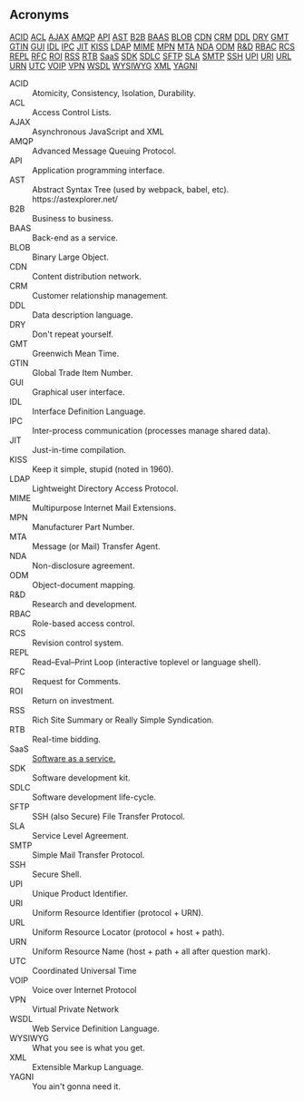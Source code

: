 Acronyms
-

[ACID](#ACID)
[ACL](#ACL)
[AJAX](#AJAX)
[AMQP](#AMQP)
[API](#API)
[AST](#AST)
[B2B](#B2B)
[BAAS](#BAAS)
[BLOB](#BLOB)
[CDN](#CDN)
[CRM](#CRM)
[DDL](#DDL)
[DRY](#DRY)
[GMT](#GMT)
[GTIN](#GTIN)
[GUI](#GUI)
[IDL](#IDL)
[IPC](#IPC)
[JIT](#JIT)
[KISS](#KISS)
[LDAP](#LDAP)
[MIME](#MIME)
[MPN](#MPN)
[MTA](#MTA)
[NDA](#NDA)
[ODM](#ODM)
[R&D](#R&D)
[RBAC](#RBAC)
[RCS](#RCS)
[REPL](#REPL)
[RFC](#RFC)
[ROI](#ROI)
[RSS](#RSS)
[RTB](#RTB)
[SaaS](#SaaS)
[SDK](#SDK)
[SDLC](#SDLC)
[SFTP](#SFTP)
[SLA](#SLA)
[SMTP](#SMTP)
[SSH](#SSH)
[UPI](#UPI)
[URI](#URI)
[URL](#URL)
[URN](#URN)
[UTC](#UTC)
[VOIP](#VOIP)
[VPN](#VPN)
[WSDL](#WSDL)
[WYSIWYG](#WYSIWYG)
[XML](#XML)
[YAGNI](#YAGNI)

<dl>

<dt><a name="ACID"></a>ACID</dt>
<dd>Atomicity, Consistency, Isolation, Durability.</dd>

<dt><a name="ACL"></a>ACL</dt>
<dd>Access Control Lists.</dd>

<dt><a name="AJAX"></a>AJAX</dt>
<dd>Asynchronous JavaScript and XML</dd>

<dt><a name="AMQP"></a>AMQP</dt>
<dd>Advanced Message Queuing Protocol.</dd>

<dt><a name="API"></a>API</dt>
<dd>Application programming interface.</dd>

<dt><a name="AST"></a>AST</dt>
<dd>Abstract Syntax Tree (used by webpack, babel, etc). https://astexplorer.net/</dd>

<dt><a name="B2B"></a>B2B</dt>
<dd>Business to business.</dd>

<dt><a name="BAAS"></a>BAAS</dt>
<dd>Back-end as a service.</dd>

<dt><a name="BLOB"></a>BLOB</dt>
<dd>Binary Large Object.</dd>

<dt><a name="CDN"></a>CDN</dt>
<dd>Content distribution network.</dd>

<dt><a name="CRM"></a>CRM</dt>
<dd>Customer relationship management.</dd>

<dt><a name="DDL"></a>DDL</dt>
<dd>Data description language.</dd>

<dt><a name="DRY"></a>DRY</dt>
<dd>Don't repeat yourself.</dd>

<dt><a name="GMT"></a>GMT</dt>
<dd>Greenwich Mean Time.</dd>

<dt><a name="GTIN"></a>GTIN</dt>
<dd>Global Trade Item Number.</dd>

<dt><a name="GUI"></a>GUI</dt>
<dd>Graphical user interface.</dd>

<dt><a name="IDL"></a>IDL</dt>
<dd>Interface Definition Language.</dd>

<dt><a name="IPC"></a>IPC</dt>
<dd>Inter-process communication (processes manage shared data).</dd>

<dt><a name="JIT"></a>JIT</dt>
<dd>Just-in-time compilation.</dd>

<dt><a name="KISS"></a>KISS</dt>
<dd>Keep it simple, stupid (noted in 1960).</dd>

<dt><a name="LDAP"></a>LDAP</dt>
<dd>Lightweight Directory Access Protocol.</dd>

<dt><a name="MIME"></a>MIME</dt>
<dd>Multipurpose Internet Mail Extensions.</dd>

<dt><a name="MPN"></a>MPN</dt>
<dd>Manufacturer Part Number.</dd>

<dt><a name="MTA"></a>MTA</dt>
<dd>Message (or Mail) Transfer Agent.</dd>

<dt><a name="NDA"></a>NDA</dt>
<dd>Non-disclosure agreement.</dd>

<dt><a name="ODM"></a>ODM</dt>
<dd>Object-document mapping.</dd>

<dt><a name="R&D"></a>R&D</dt>
<dd>Research and development.</dd>

<dt><a name="RBAC"></a>RBAC</dt>
<dd>Role-based access control.</dd>

<dt><a name="RCS"></a>RCS</dt>
<dd>Revision control system.</dd>

<dt><a name="REPL"></a>REPL</dt>
<dd>Read–Eval–Print Loop (interactive toplevel or language shell).</dd>

<dt><a name="RFC"></a>RFC</dt>
<dd>Request for Comments.</dd>

<dt><a name="ROI"></a>ROI</dt>
<dd>Return on investment.</dd>

<dt><a name="RSS"></a>RSS</dt>
<dd>Rich Site Summary or Really Simple Syndication.</dd>

<dt><a name="RTB"></a>RTB</dt>
<dd>Real-time bidding.</dd>

<dt><a name="SaaS"></a>SaaS</dt>
<dd>
  <a href="https://twitter.com/cn007b/status/1024010042838851585">
    Software as a service.
  </a>
</dd>

<dt><a name="SDK"></a>SDK</dt>
<dd>Software development kit.</dd>

<dt><a name="SDLC"></a>SDLC</dt>
<dd>Software development life-cycle.</dd>

<dt><a name="SFTP"></a>SFTP</dt>
<dd>SSH (also Secure) File Transfer Protocol.</dd>

<dt><a name="SLA"></a>SLA</dt>
<dd>Service Level Agreement.</dd>

<dt><a name="SMTP"></a>SMTP</dt>
<dd>Simple Mail Transfer Protocol.</dd>

<dt><a name="SSH"></a>SSH</dt>
<dd>Secure Shell.</dd>

<dt><a name="UPI"></a>UPI</dt>
<dd>Unique Product Identifier.</dd>

<dt><a name="URI"></a>URI</dt>
<dd>Uniform Resource Identifier (protocol + URN).</dd>

<dt><a name="URL"></a>URL</dt>
<dd>Uniform Resource Locator (protocol + host + path).</dd>

<dt><a name="URN"></a>URN</dt>
<dd>Uniform Resource Name (host + path + all after question mark).</dd>

<dt><a name="UTC"></a>UTC</dt>
<dd>Coordinated Universal Time</dd>

<dt><a name="VOIP"></a>VOIP</dt>
<dd>Voice over Internet Protocol</dd>

<dt><a name="VPN"></a>VPN</dt>
<dd>Virtual Private Network</dd>

<dt><a name="WSDL"></a>WSDL</dt>
<dd>Web Service Definition Language.</dd>

<dt><a name="WYSIWYG"></a>WYSIWYG</dt>
<dd>What you see is what you get.</dd>

<dt><a name="XML"></a>XML</dt>
<dd>Extensible Markup Language.</dd>

<dt><a name="YAGNI"></a>YAGNI</dt>
<dd>You ain't gonna need it.</dd>

</dl>
